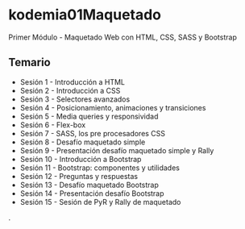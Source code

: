 # kodemia01Maquetado

Primer Módulo - Maquetado Web con HTML, CSS, SASS y Bootstrap

## Temario

* Sesión 1 - Introducción a HTML
* Sesión 2 - Introducción a CSS
* Sesión 3 - Selectores avanzados
* Sesión 4 - Posicionamiento, animaciones y transiciones
* Sesión 5 - Media queries y responsividad
* Sesión 6 - Flex-box
* Sesión 7 - SASS, los pre procesadores CSS
* Sesión 8 - Desafío maquetado simple
* Sesión 9 - Presentación desafío maquetado simple y Rally
* Sesión 10 - Introducción a Bootstrap
* Sesión 11 - Bootstrap: componentes y utilidades
* Sesión 12 - Preguntas y respuestas
* Sesión 13 - Desafío maquetado Bootstrap
* Sesión 14 - Presentación desafío Bootstrap
* Sesión 15 - Sesión de PyR y Rally de maquetado

.